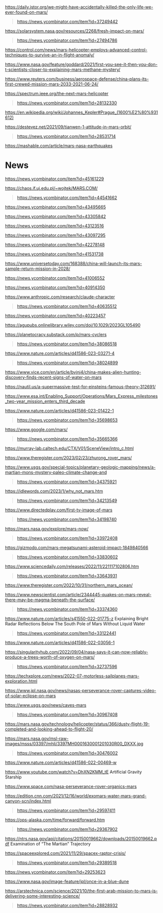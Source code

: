 https://daily.jstor.org/we-might-have-accidentally-killed-the-only-life-we-ever-found-on-mars/
> https://news.ycombinator.com/item?id=37249442

https://solarsystem.nasa.gov/resources/2268/fresh-impact-on-mars/
> https://news.ycombinator.com/item?id=27494786

https://control.com/news/mars-helicopter-employs-advanced-control-techniques-to-survive-an-in-flight-anomaly/

https://www.nasa.gov/feature/goddard/2021/first-you-see-it-then-you-don-t-scientists-closer-to-explaining-mars-methane-mystery/

https://www.reuters.com/business/aerospace-defense/china-plans-its-first-crewed-mission-mars-2033-2021-06-24/

https://spectrum.ieee.org/the-next-mars-helicopter
> https://news.ycombinator.com/item?id=28132330

https://en.wikipedia.org/wiki/Johannes_Kepler#Prague_(1600%E2%80%931612)

https://destevez.net/2021/09/tianwen-1-attitude-in-mars-orbit/
> https://news.ycombinator.com/item?id=28531714

https://mashable.com/article/mars-nasa-earthquakes

# News
https://news.ycombinator.com/item?id=45161229

https://chaos.if.uj.edu.pl/~wojtek/MARS.COM/
> https://news.ycombinator.com/item?id=44541662

https://news.ycombinator.com/item?id=43495665

https://news.ycombinator.com/item?id=43305842

https://news.ycombinator.com/item?id=43123516

https://news.ycombinator.com/item?id=43097295

https://news.ycombinator.com/item?id=42278148

https://news.ycombinator.com/item?id=41531738

https://www.universetoday.com/168388/china-will-launch-its-mars-sample-return-mission-in-2028/

https://news.ycombinator.com/item?id=41006552

https://news.ycombinator.com/item?id=40914350

https://www.anthropic.com/research/claude-character
> https://news.ycombinator.com/item?id=40635512

https://news.ycombinator.com/item?id=40223457

https://agupubs.onlinelibrary.wiley.com/doi/10.1029/2023GL105490

https://planetocracy.substack.com/p/mars-cyclers
> https://news.ycombinator.com/item?id=38086518

https://www.nature.com/articles/d41586-023-03271-4
> https://news.ycombinator.com/item?id=38024899

https://www.vice.com/en/article/bvjnj4/china-makes-alien-hunting-discovery-finds-recent-signs-of-water-on-mars

https://nautil.us/a-supermassive-test-for-einsteins-famous-theory-312691/

https://www.esa.int/Enabling_Support/Operations/Mars_Express_milestones_two-year_mission_enters_third_decade

https://www.nature.com/articles/d41586-023-01422-1
> https://news.ycombinator.com/item?id=35698653

https://www.google.com/mars/
> https://news.ycombinator.com/item?id=35665366

https://murray-lab.caltech.edu/CTX/V01/SceneView/intro_c.html

https://www.theregister.com/2023/02/23/zhurong_rover_mars/

https://www.usgs.gov/special-topics/planetary-geologic-mapping/news/a-martian-mons-mystery-paleo-climate-change-and
> https://news.ycombinator.com/item?id=34375921

https://idlewords.com/2023/1/why_not_mars.htm
> https://news.ycombinator.com/item?id=34213549

https://www.directedplay.com/first-tv-image-of-mars
> https://news.ycombinator.com/item?id=34198740

https://mars.nasa.gov/explore/mars-now/
> https://news.ycombinator.com/item?id=33972408

https://gizmodo.com/mars-megatsunami-asteroid-impact-1849840566
> https://news.ycombinator.com/item?id=33830602

https://www.sciencedaily.com/releases/2022/11/221117102806.htm
> https://news.ycombinator.com/item?id=33643931

https://www.theregister.com/2022/10/31/northern_mars_ocean/

https://www.newscientist.com/article/2344445-quakes-on-mars-reveal-there-may-be-magma-beneath-the-surface/
> https://news.ycombinator.com/item?id=33374360

https://www.nature.com/articles/s41550-022-01775-z Explaining Bright Radar Reflections Below The South Pole of Mars Without Liquid Water
> https://news.ycombinator.com/item?id=33122441

https://www.nature.com/articles/d41586-022-03056-1

https://singularityhub.com/2022/09/04/nasa-says-it-can-now-reliably-produce-a-trees-worth-of-oxygen-on-mars/
> https://news.ycombinator.com/item?id=32737596

https://techxplore.com/news/2022-07-motorless-sailplanes-mars-exploration.html

https://www.jpl.nasa.gov/news/nasas-perseverance-rover-captures-video-of-solar-eclipse-on-mars

https://www.usgs.gov/news/caves-mars
> https://news.ycombinator.com/item?id=30967408

https://mars.nasa.gov/technology/helicopter/status/366/dusty-flight-19-completed-and-looking-ahead-to-flight-20/

https://mars.nasa.gov/msl-raw-images/msss/03397/mhli/3397MH0001630001201030R00_DXXX.jpg
> https://news.ycombinator.com/item?id=30476002

https://www.nature.com/articles/d41586-022-00469-w

https://www.youtube.com/watch?v=DhXN2KMM_tE Artificial Gravity Starship

https://www.space.com/nasa-perseverance-rover-organics-mars

https://edition.cnn.com/2021/12/16/world/exomars-water-mars-grand-canyon-scn/index.html
> https://news.ycombinator.com/item?id=29597411

https://ops-alaska.com/time/forward/forward.htm
> https://news.ycombinator.com/item?id=29367902

https://ntrs.nasa.gov/api/citations/20150019662/downloads/20150019662.pdf Examination of “The Martian” Trajectory

https://spaceexplored.com/2021/11/29/spacex-raptor-crisis/
> https://news.ycombinator.com/item?id=29389518

https://news.ycombinator.com/item?id=29253623

https://www.nasa.gov/image-feature/jpl/once-in-a-blue-dune

https://arstechnica.com/science/2021/10/the-first-arab-mission-to-mars-is-delivering-some-interesting-science/
> https://news.ycombinator.com/item?id=28828932
